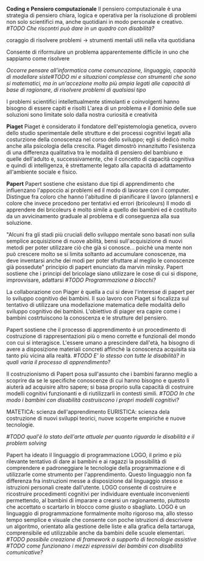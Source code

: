 **Coding e Pensiero computazionale**
Il pensiero computazionale è una strategia di pensiero chiara, logica e operativa per la risoluzione di problemi non solo scientifici ma, anche quotidiani in modo personale e creativo.
*#TODO Che riscontri può dare in un quadro con disabilità?*

coraggio di risolvere problemi -> strumenti mentali utili nella vita quotidiana

Consente di riformulare un problema apparentemente difficile in uno che sappiamo come risolvere

*Occorre pensare all'informatica come comuncazione, linguaggio, capacità di modellare siste#TODO mi e situazioni complesse con strumenti che sono si matematici, ma in un'accezione molto più ampia legati alle capacità di base di ragionare, di risolvere problemi di qualsiasi tipo*

I problemi scientifici intellettualmente stimolanti e coinvolgenti hanno bisogno di essere capiti e risolti
L'area di un problema e il dominio delle sue soluzioni sono limitate solo dalla nostra curiosità e creatività

**Piaget**
Piaget è considerato il fondatore dell'epistemologia genetica, ovvero dello studio sperimentale delle strutture e dei processi cognitivi legati alla costurzione della conoscenza nel corso dello sviluppo; egli si dedicò molto anche alla psicologia della crescita.
Piaget dimostrò innanzitutto l'esistenza di una differenza qualitativa tra le modalità di pensiero del bambiuno e quelle dell'adulto e, successivamente, che il concetto di capacità cognitiva e quindi di intelligenza, è strettamente legato alla capacità di adattamento all'ambiente sociale e fisico.

**Papert**
Papert sostiene che esistano due tipi di apprendimento che influenzano l'appoccio ai problemi ed il modo di lavorare con il computer.
Distingue fra coloro che hanno l'abitudine di pianificare il lavoro (planners) e colore che invece procedono per tentativi ed errori (bricoleurs)
Il modo di apprendere dei bricoleurs è molto simile a quello dei bambini ed è costituito da un avvicinamento graduale al problema e di conseguenza alla sua soluzione.

"Alcuni fra gli stadi più cruciali dello sviluppo mentale sono basati non sulla semplice acquisizione di nuove abilità, bensì sull'acquisizione di nuovi metodi per poter utilizzare ciò che già si conosce... poichè una mente non può crescere molto se si limita soltanto ad accumulare conoscenze, ma deve inventarsi anche dei modi per poter sfruttare al meglio le conoscenze già possedute" principio di papert enunciato da marvin minsky.
Papert sostiene che i principi del bricolage siano utilizzare le cose di cui si dispone, improvvisare, adattarsi 
*#TODO Programmazione a blocchi?*

La collaborazione con Piager è quella a cui si deve l'interesse di papert per lo sviluppo cognitivo dei bambini. 
Il suo lavoro con Piaget si focalizza sul tentativo di utilizzare una modellazione matematica delle modalità dello sviluppo cognitivo dei bambini. L'obiettivo di piager era capire come i bambini costrtuiscono la conoscenza e le strutture del pensiero.

Papert sostiene che il processo di apprendimento è un procedimento di costruzione di rappresentazioni più o meno corrette e funzionali del mondo con cui si interagisce. L'essere umano a prescindere dall'età, ha bisogno di avere a disposizione materiali concreti affinchè la conoscenza acquisita sia tanto più vicina alla realtà.
*#TODO E' lo stesso con tutte le disabilità? in quali varia il processo di apprendimento?*

Il costruzionismo di Papert posa sull'assunto che i bambini faranno meglio a scoprire da se le specifiche conoscenze di cui hanno bisogno e questo li aiuterà ad acquisire altro sapere; si basa proprio sulla capacità di costruire modelli cognitivi funzionanti e di riutilizzarli in contesti simili. 
*#TODO In che modo i bambini con disabilità costruiscono i propri modelli cognitivi?*

MATETICA: scienza dell'apprendimento
EURISTICA: scienza dela costruzione di nuovi sviluppi teorici, nuove scoperte empiriche e nuove tecnologie.

*#TODO qual'è lo stato dell'arte attuale per quanto riguarda le disabilità e il problem solving*

Papert ha ideato il linguaggio di programmazione LOGO, il primo e più rilevante tentativo di dare ai bambini e ai ragazzi la possibilità di comprendere e padroneggiare le tecnologie della programmazione e di utilizzarle come strumento per l'apprendimento. 
Questo linguaggio non fa differenza fra instruzioni messe a disposizione dal linguaggio stesso e istruzioni personali create dall'utente. 
LOGO consente di costruire e ricostruire procedimenti cognitivi per individuare eventuale inconvenienti permettendo, al bambini di imparare a crearsi un ragionamento, piuttosto che accettato o scartarlo in blocco come giusto o sbagliato.
LOGO è un linguaggio di programmazione formalmente molto rigoroso ma, allo stesso tempo semplice e visuale che consente con poche istruzioni di descrivere un algoritmo, orientato alla gestione delle liste e alla grafica della tartaruga, comprensibile ed utilizzabile anche da bambini delle scuole elementari.
*#TODO possibile creazione di framework a supporto di tecnologie assistive*
*#TODO come funzionano i mezzi espressivi dei bambini con disabilità comunicative?*

